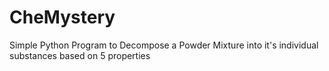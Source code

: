 # CheMystery
Simple Python Program to Decompose a Powder Mixture into it's individual substances based on 5 properties
